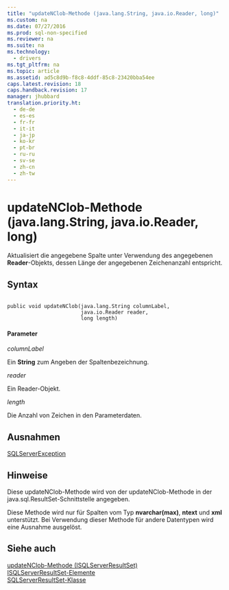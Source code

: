 ```yaml
---
title: "updateNClob-Methode (java.lang.String, java.io.Reader, long)"
ms.custom: na
ms.date: 07/27/2016
ms.prod: sql-non-specified
ms.reviewer: na
ms.suite: na
ms.technology: 
  - drivers
ms.tgt_pltfrm: na
ms.topic: article
ms.assetid: ad5c8d9b-f8c8-4ddf-85c8-23420bba54ee
caps.latest.revision: 18
caps.handback.revision: 17
manager: jhubbard
translation.priority.ht: 
  - de-de
  - es-es
  - fr-fr
  - it-it
  - ja-jp
  - ko-kr
  - pt-br
  - ru-ru
  - sv-se
  - zh-cn
  - zh-tw
---
```

# updateNClob-Methode (java.lang.String, java.io.Reader, long)
  Aktualisiert die angegebene Spalte unter Verwendung des angegebenen **Reader**\-Objekts, dessen Länge der angegebenen Zeichenanzahl entspricht.  
  
## Syntax  
  
```  
  
public void updateNClob(java.lang.String columnLabel,  
                        java.io.Reader reader,  
                        long length)  
```  
  
#### Parameter  
 *columnLabel*  
  
 Ein **String** zum Angeben der Spaltenbezeichnung.  
  
 *reader*  
  
 Ein Reader\-Objekt.  
  
 *length*  
  
 Die Anzahl von Zeichen in den Parameterdaten.  
  
## Ausnahmen  
 [SQLServerException](../content/SQLServerException-Class.md)  
  
## Hinweise  
 Diese updateNClob\-Methode wird von der updateNClob\-Methode in der java.sql.ResultSet\-Schnittstelle angegeben.  
  
 Diese Methode wird nur für Spalten vom Typ **nvarchar\(max\)**, **ntext** und **xml** unterstützt. Bei Verwendung dieser Methode für andere Datentypen wird eine Ausnahme ausgelöst.  
  
## Siehe auch  
 [updateNClob-Methode &#40;ISQLServerResultSet&#41;](../content/updateNClob-Method--SQLServerResultSet-.md)   
 [ISQLServerResultSet-Elemente](../content/SQLServerResultSet-Members.md)   
 [SQLServerResultSet-Klasse](../content/SQLServerResultSet-Class.md)  
  
  